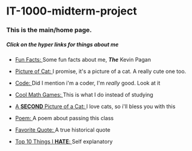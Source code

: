 # IT-1000-midterm-project

### This is the **main/home** page.  
##### Click on the hyper links for things about me

- [Fun Facts: ](https://github.com/KayvonPaygon/IT-1000-midterm-project/blob/main/funfacts.md) Some fun facts about me, **_The_** Kevin Pagan

- [Picture of Cat: ](Xmilkcat.jpg) I promise, it's a picture of a cat. A really cute one too.

- [Code: ](https://github.com/KayvonPaygon/IT-1000-midterm-project/blob/main/code.md) Did I mention i'm a coder, I'm _really_ good. Look at it

- [Cool Math Games: ](https://www.coolmathgames.com/) This is what I do instead of studying

- [A **SECOND** Picture of a Cat: ](https://i.imgflip.com/1gty1y.jpg) I love cats, so i'll bless you with this

- [Poem: ](https://github.com/KayvonPaygon/IT-1000-midterm-project/blob/main/Poem.md) A poem about passing this class

- [Favorite Quote: ](https://github.com/KayvonPaygon/IT-1000-midterm-project/blob/main/Quote.md) A true historical quote

- [Top 10 Things I **HATE**: ](https://github.com/KayvonPaygon/IT-1000-midterm-project/blob/main/ThingsIHate.md) Self explanatory
